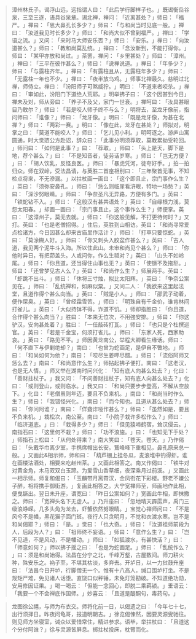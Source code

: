 
> 漳州林氏子。谒浮山远，远指谓人曰：​「此后学行脚样子也。​」既谒衡岳谷泉，三至三逐，语具谷泉章。谒北禅，禅问：​「近离甚处？​」师曰：​「福严。​」禅曰：​「思大鼻孔长多少？​」师曰：​「与和尚当时见底一般。​」禅曰：​「汝道我见时长多少？​」师曰：​「和尚大似不曾到福严。​」禅曰：​「学语之流。​」又问：​「来时马大师安乐否？​」师曰：​「安乐。​」禅曰：​「向汝道甚么？​」师曰：​「教和尚莫乱统。​」禅曰：​「念汝新到，不能打得你。​」师曰：​「某甲亦放和尚过。​」茶罢，禅问：​「乡里甚处？​」师曰：​「漳州。​」禅曰：​「三平在彼作甚么？​」师曰：​「说禅说道。​」禅曰：​「年多少？​」师曰：​「与露柱齐年。​」禅曰：​「有露柱且从，无露柱年多少？​」师曰：​「无露柱一年也不少。​」禅曰：​「夜半放乌鸡。​」师事北禅最久。慈明过北禅，师侍立。禅曰：​「汾阳师子可煞威狞。​」明曰：​「不道来者咬杀。​」禅曰：​「审如此，汾阳门下道绝人荒耶。​」明举拂子曰：​「这个因甚到今日」禅未及对，师从旁曰：​「养子不及父，家门一世衰。​」禅呵曰：​「汝具甚眼目乃敢尔？​」师曰：​「若是咬人师子终不与么？​」明将去，至龙牙像前，指问师曰：​「谁像？​」师曰：​「龙牙像。​」明曰：​「既是龙牙像，为甚在北禅？​」师曰：​「两彩一赛。​」明曰：​「像在此，龙牙在甚处？​」师拟对，明掌之曰：​「莫道不能咬人？​」师曰：​「乞儿见小利。​」明呵逐之。游庐山寓圆通，时大觉琏公方赴诏，辞众曰：​「此事分明须荐取，莫教累劫受轮回。​」师问曰：​「如何是此事？​」曰：​「荐取。​」师曰：​「头上是天，脚下是地，荐个甚么？​」曰：​「不是知音者，徒劳话岁寒。​」师曰：​「岂无方便？​」曰：​「胡人饮乳，反怪良医。​」师曰：​「暴虎凭河，徒夸好手。​」拍一拍归众。师在双岭，受法昌请，与英胜二首座相别曰：​「三年聚首无事，不知检点将来，不无滲漏。​」以拄杖画一画曰：​「这个即且止，宗门事作么生？​」英曰：​「须弥安鼻孔。​」师曰：​「恁么则临崖看浒眼，特地一场愁？​」英曰：​「深沙努眼睛。​」师曰：​「争奈圣凡无异路，方便有多门。​」英曰：​「铁蛇钻不入。​」师曰：​「这般汉有甚共语处？​」英曰：​「自缘根力浅，莫怨太阳春。​」却画一画曰：​「宗门事且止，这个事作么生？​」师便掌。英曰：​「这漳州子，莫无去就。​」师曰：​「你这般见解，不打更待何时？​」又打。英曰：​「也是老僧招得。​」住后，英胜到山相访。英曰：​「和尚寻常爱点检诸方，今日因甚么却来古庙里作活计？​」师曰：​「打草只要惊蛇。​」英曰：​「莫涂糊人好。​」师曰：​「你又刺头入胶盆作甚么？​」英曰：​「古人道，我见两个泥牛斗入海。所以住此山。未审和尚见个甚么？​」师曰：​「你他时异日，有把茆盖头。人或问你，作么生祗对？​」英曰：​「山头不如岭尾。​」师曰：​「你且道，还当得住山事也无？​」英曰：​「使镢不及拖犁。​」师曰：​「还曾梦见古人么？​」英曰：​「和尚作么生？​」师展两手。英曰：​「虾跳不出斗。​」师曰：​「休将三寸烛，拟比太阳辉。​」英曰：​「争奈公案见在。​」师曰：​「乱统禅和，如麻似粟。​」又问二人：​「我欲来这里起法堂，且道作得个甚么向当。​」英曰：​「贼是小人。​」师曰：​「邵武子动着，便作屎臭。​」英曰：​「曾经霜雪苦。​」师曰：​「明珠自有千金价，谁肯林间打雀儿。​」英曰：​「大似持钵不得，诈道不饥。​」师却指胜曰：​「你且道，合作得个甚么向当？​」胜曰：​「本来无位次，不用強安排。​」师曰：​「你这驴汉，安向甚处着？​」胜曰：​「一任敲砖打瓦。​」师曰：​「也只是个杜撰巡官。​」英曰：​「若是千金宝，何须打雀儿。​」师曰：​「东家人死，西家助哀。​」英曰：​「路见不平。​」师因黄龙南公，举程大卿看生缘话。师曰：​「何不直下与伊剿绝却？​」南曰：​「也曾为蛇画足，是伊自不瞥地。​」师曰：​「和尚如何为他？​」南曰：​「咬尽生姜呷尽醋。​」师曰：​「流俗阿师又恁么去？​」南曰：​「和尚意作么生？​」师拈起拂子便打。南曰：​「这老汉，也是无人情。​」师又举在湖南时问兴化：​「知有底人向甚么处去？​」化曰：​「善财拄杖子。​」我又问：​「不问善财拄杖子，知有底人向甚么处去？​」化曰：​「或则登山，或则临水。​」我又曰：​「和尚只要步步登高，不解从空放下。​」化曰：​「老僧虽则年迈，要且不负来机。​」南曰：​「和尚当时作么生？​」师曰：​「我错怪兴化。​」南曰：​「而今知也。且道从甚么处去？​」师曰：​「你问阿谁？​」南曰：​「佯聋诈哑作甚么？​」师曰：​「虽然如是，要且不负来机。​」栽松次，南公至。南曰：​「小院子栽许多松作么？​」师曰：​「临济道底。​」曰：​「栽得多少？​」师曰：​「但见猿啼鹤宿，耸汉侵云。​」南指石曰：​「这里何不栽？​」师曰：​「功不浪施。​」曰：​「也知无下手处？​」师指石上松曰：​「从何处得来？​」南大笑曰：​「苍天。苍天。​」乃作偈曰：​「头戴华巾离少室，手携席帽出长安。鷲峰峰下重相见，鼻孔原来总一般。​」又画此&相示师，师和曰：​「葫芦棚上挂冬瓜，麦浪堆中钓得虾。谁在画楼沽酒处，相要来吃赵州茶。​」又画此相答之。南又作偈曰：​「铁牛对对黄金角，木马双双白玉蹄。为爱雪山香草细，夜深乘月过前溪。​」又画此一相示师。师复和偈曰：​「玉麟带月离霄汉，金凤衔花下彩楼。野老不嫌公子醉，相将携手御街游。​」复画此相答之。大宁宽禅师至，师画地作此相，便曳镢出。翌日未升座，谓宽曰：​「昨日公案如何？​」宽画此牛相，即抹撒之。师曰：​「宽禅头名下无虚人。​」乃升座曰：​「忽地晴天霹雳声，禹门三级浪峥嵘。几多头角为龙去，虾蟹依然努眼睛。​」宝觉心禅师问曰：​「不是风兮不是幡，黑花猫子面门斑。夜行人只贪明月，不觉和衣渡水寒。岂不是和尚偈耶？​」师曰：​「是。​」觉曰：​「也大奇。​」师曰：​「汝道祖师前段为人，后段为人？​」曰：​「祖师终不妄语。​」师曰：​「意作么生？​」曰：​「岂不见道，不是风动，不是幡动。​」师曰：​「如狐渡水，有甚快活？​」曰：​「师意如何？​」师以拂子摇之曰：​「也是为蛇画足。​」师曰：​「乱统作么？​」曰：须是和尚始得。法昌在分宁之北，千峰万壑，古屋数间。师刀耕火种，殊安乐之。衲子至，不堪其枯淡，多弃去。开垆日，以一力挝鼓升座曰：​「法昌今日开垆，行脚僧无一个。惟有十八高人，缄口围垆打坐。不是规矩严难，免见诸人话堕。直饶口似秤锤，未免灯笼勘破。不知道绝功勋，安用修因证果。​」喝一喝云：​「但能一念回心，即脱二乘羁锁。​」垂语云：​「我要一个不会禅底作国师。​」妙喜云：​「且道是醍酮句，毒药句。​」

> 龙图徐公禧，与师为布衣交。师将化前一日，以偈遗之曰：​「今年七十七，出行须择日。昨夜问龟哥，报道明朝吉。​」徐览偈悚然，因要灵源叟驰往。则见师方坐寝室，诫众以爱惜常住，精进参求。语毕，举拄杖曰：​「且道这个分付阿谁？​」徐与灵源皆屏息。掷拄杖投床，枕臂而化。
